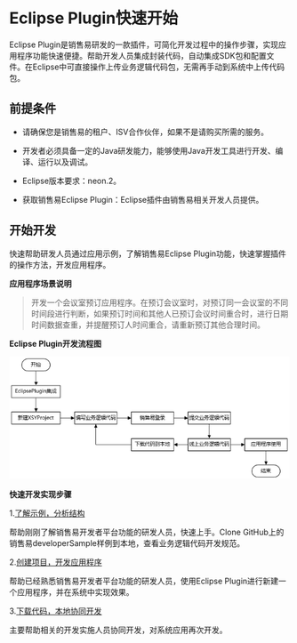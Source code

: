 # Eclipse Plugin快速开始

Eclipse Plugin是销售易研发的一款插件，可简化开发过程中的操作步骤，实现应用程序功能快速便捷。帮助开发人员集成封装代码，自动集成SDK包和配置文件。在Eclipse中可直接操作上传业务逻辑代码包，无需再手动到系统中上传代码包。

## 前提条件

* 请确保您是销售易的租户、ISV合作伙伴，如果不是请购买所需的服务。

* 开发者必须具备一定的Java研发能力，能够使用Java开发工具进行开发、编译、运行以及调试。

* Eclipse版本要求：neon.2。

* 获取销售易Eclipse Plugin：Eclipse插件由销售易相关开发人员提供。

## 开始开发

快速帮助研发人员通过应用示例，了解销售易Eclipse Plugin功能，快速掌握插件的操作方法，开发应用程序。

**应用程序场景说明**

> 开发一个会议室预订应用程序。在预订会议室时，对预订同一会议室的不同时间段进行判断，如果预订时间和其他人已预订会议时间重合时，进行日期时间数据查重，并提醒预订人时间重合，请重新预订其他合理时间。

**Eclipse Plugin开发流程图**

![](/assets/develop.png)

**快速开发实现步骤**

1.[了解示例，分析结构](/cloneGitHub.md)

帮助刚刚了解销售易开发者平台功能的研发人员，快速上手。Clone GitHub上的销售易developerSample样例到本地，查看业务逻辑代码开发规范。

2.[创建项目，开发应用程序](/newProject.md)

帮助已经熟悉销售易开发者平台功能的研发人员，使用Eclipse Plugin进行新建一个应用程序，并在系统中实现效果。

3.[下载代码，本地协同开发](/pullServer.md)

主要帮助相关的开发实施人员协同开发，对系统应用再次开发。

